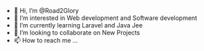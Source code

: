 - 👋 Hi, I’m @Road2Glory
- 👀 I’m interested in Web development and Software development
- 🌱 I’m currently learning Laravel and Java Jee
- 💞️ I’m looking to collaborate on New Projects
- 📫 How to reach me ...

<!---
Road2Glory/Road2Glory is a ✨ special ✨ repository because its `README.md` (this file) appears on your GitHub profile.
You can click the Preview link to take a look at your changes.
--->

